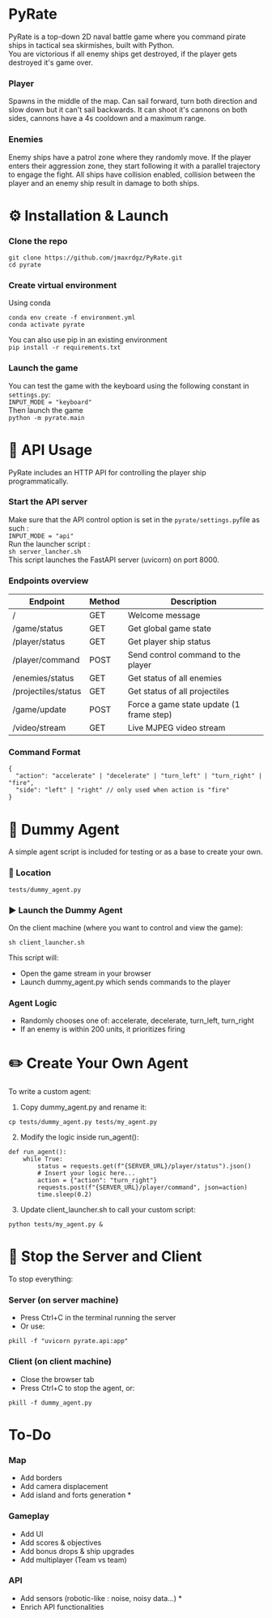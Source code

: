 # PyRate
PyRate is a top-down 2D naval battle game where you command pirate ships in tactical sea skirmishes, built with Python.  
You are victorious if all enemy ships get destroyed, if the player gets destroyed it's game over.
  
### Player
Spawns in the middle of the map. Can sail forward, turn both direction and slow down but it can't sail backwards. It can shoot it's cannons on both sides, cannons have a 4s cooldown and a maximum range.

### Enemies
Enemy ships have a patrol zone where they randomly move. If the player enters their aggression zone, they start following it with a parallel trajectory to engage the fight. All ships have collision enabled, collision between the player and an enemy ship result in damage to both ships.  


# ⚙️ Installation & Launch
  
### Clone the repo  
```
git clone https://github.com/jmaxrdgz/PyRate.git
cd pyrate
``` 

### Create virtual environment  
Using conda  
```
conda env create -f environment.yml   
conda activate pyrate
```  
You can also use pip in an existing environment  
```pip install -r requirements.txt``` 
  
### Launch the game  
You can test the game with the keyboard using the following constant in ```settings.py```:  
```INPUT_MODE = "keyboard"```  
Then launch the game  
```python -m pyrate.main```  
 
  
# 🔌 API Usage
PyRate includes an HTTP API for controlling the player ship programmatically.  
  
### Start the API server
Make sure that the API control option is set in the ```pyrate/settings.py```file as such :  
```INPUT_MODE = "api"```  
Run the launcher script :  
```sh server_lancher.sh```  
This script launches the FastAPI server (uvicorn) on port 8000.
  
### Endpoints overview
Endpoint | Method | Description
|---------|--------|------------|
|/ | GET | Welcome message|
|/game/status | GET | Get global game state|
|/player/status | GET | Get player ship status|
|/player/command | POST | Send control command to the player|
|/enemies/status | GET | Get status of all enemies|
|/projectiles/status | GET | Get status of all projectiles|
|/game/update | POST | Force a game state update (1 frame step)|
|/video/stream | GET | Live MJPEG video stream|
  
### Command Format
```
{
  "action": "accelerate" | "decelerate" | "turn_left" | "turn_right" | "fire",
  "side": "left" | "right" // only used when action is "fire"
}
```

# 🤖 Dummy Agent
A simple agent script is included for testing or as a base to create your own.

### 📍 Location
```
tests/dummy_agent.py
```
  
### ▶️ Launch the Dummy Agent
On the client machine (where you want to control and view the game):
```
sh client_launcher.sh
```
This script will:
- Open the game stream in your browser
- Launch dummy_agent.py which sends commands to the player

### Agent Logic
- Randomly chooses one of: accelerate, decelerate, turn_left, turn_right  
- If an enemy is within 200 units, it prioritizes firing  
  
# ✏️ Create Your Own Agent
To write a custom agent:

1. Copy dummy_agent.py and rename it:
```
cp tests/dummy_agent.py tests/my_agent.py
```
2. Modify the logic inside run_agent():
```
def run_agent():
    while True:
        status = requests.get(f"{SERVER_URL}/player/status").json()
        # Insert your logic here...
        action = {"action": "turn_right"}
        requests.post(f"{SERVER_URL}/player/command", json=action)
        time.sleep(0.2)
```
3. Update client_launcher.sh to call your custom script:
```
python tests/my_agent.py &
```
  
# 🛑 Stop the Server and Client
To stop everything:

### Server (on server machine)
- Press Ctrl+C in the terminal running the server
- Or use:
```
pkill -f "uvicorn pyrate.api:app"
```
### Client (on client machine)
- Close the browser tab
- Press Ctrl+C to stop the agent, or:
```
pkill -f dummy_agent.py
```

# To-Do
### Map
- Add borders
- Add camera displacement 
- Add island and forts generation *
### Gameplay
- Add UI
- Add scores & objectives
- Add bonus drops & ship upgrades 
- Add multiplayer (Team vs team)
### API
- Add sensors (robotic-like : noise, noisy data...) *  
- Enrich API functionalities
